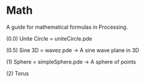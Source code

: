 # Math

A guide for mathematical formulas in Processing.

(0.0) Unite Circle = uniteCircle.pde 

(0.5) Sine 3D = wavez.pde -> A sine wave plane in 3D

(1) Sphere = simpleSphere.pde -> A sphere of points

(2) Torus 
